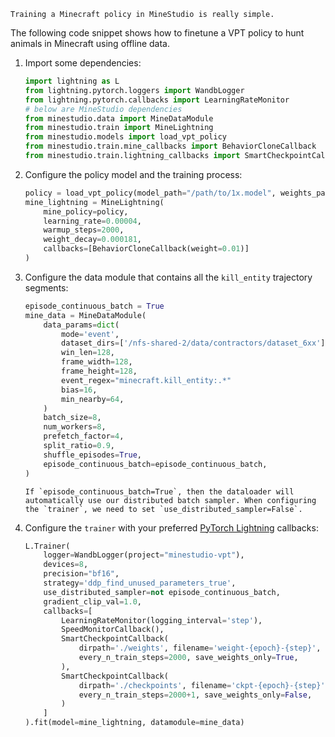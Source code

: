 

```{hint}
Training a Minecraft policy in MineStudio is really simple. 
```

The following code snippet shows how to finetune a VPT policy to hunt animals in Minecraft using offline data.

1. Import some dependencies:
    ```python
    import lightning as L
    from lightning.pytorch.loggers import WandbLogger
    from lightning.pytorch.callbacks import LearningRateMonitor
    # below are MineStudio dependencies
    from minestudio.data import MineDataModule
    from minestudio.train import MineLightning
    from minestudio.models import load_vpt_policy
    from minestudio.train.mine_callbacks import BehaviorCloneCallback
    from minestudio.train.lightning_callbacks import SmartCheckpointCallback, SpeedMonitorCallback
    ```

2. Configure the policy model and the training process:
    ```python
    policy = load_vpt_policy(model_path="/path/to/1x.model", weights_path="/path/to/1x.weights")
    mine_lightning = MineLightning(
        mine_policy=policy,
        learning_rate=0.00004,
        warmup_steps=2000,
        weight_decay=0.000181,
        callbacks=[BehaviorCloneCallback(weight=0.01)]
    )
    ```

3. Configure the data module that contains all the `kill_entity` trajectory segments:
    ```python
    episode_continuous_batch = True
    mine_data = MineDataModule(
        data_params=dict(
            mode='event', 
            dataset_dirs=['/nfs-shared-2/data/contractors/dataset_6xx'],
            win_len=128,
            frame_width=128,
            frame_height=128,
            event_regex="minecraft.kill_entity:.*"
            bias=16,
            min_nearby=64,
        )
        batch_size=8,
        num_workers=8,
        prefetch_factor=4,
        split_ratio=0.9, 
        shuffle_episodes=True,
        episode_continuous_batch=episode_continuous_batch,
    )
    ```

    ```{warning}
    If `episode_continuous_batch=True`, then the dataloader will automatically use our distributed batch sampler. When configuring the `trainer`, we need to set `use_distributed_sampler=False`. 
    ```

4. Configure the `trainer` with your preferred [PyTorch Lightning](https://lightning.ai/) callbacks:
    ```python
    L.Trainer(
        logger=WandbLogger(project="minestudio-vpt"), 
        devices=8, 
        precision="bf16", 
        strategy='ddp_find_unused_parameters_true', 
        use_distributed_sampler=not episode_continuous_batch, 
        gradient_clip_val=1.0, 
        callbacks=[
            LearningRateMonitor(logging_interval='step'), 
            SpeedMonitorCallback(),
            SmartCheckpointCallback(
                dirpath='./weights', filename='weight-{epoch}-{step}', save_top_k=-1, 
                every_n_train_steps=2000, save_weights_only=True,
            ), 
            SmartCheckpointCallback(
                dirpath='./checkpoints', filename='ckpt-{epoch}-{step}', save_top_k=1, 
                every_n_train_steps=2000+1, save_weights_only=False,
            )
        ]
    ).fit(model=mine_lightning, datamodule=mine_data)
    ```
